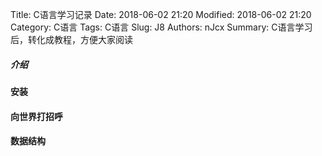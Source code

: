 Title: C语言学习记录
Date: 2018-06-02 21:20
Modified: 2018-06-02 21:20
Category: C语言
Tags: C语言
Slug: J8
Authors: nJcx
Summary: C语言学习后，转化成教程，方便大家阅读

##### 介绍

#### 安装

#### 向世界打招呼

####  数据结构



